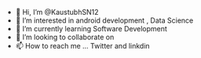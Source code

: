 - 👋 Hi, I’m @KaustubhSN12
- 👀 I’m interested in android development , Data Science 
- 🌱 I’m currently learning Software Development
- 💞️ I’m looking to collaborate on 
- 📫 How to reach me ... Twitter and linkdin

<!---
KaustubhSN12/KaustubhSN12 is a ✨ special ✨ repository because its `README.md` (this file) appears on your GitHub profile.
You can click the Preview link to take a look at your changes.
--->
